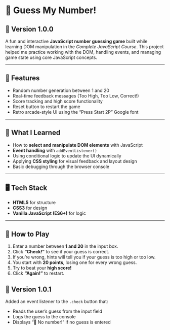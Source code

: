 # 🎯 Guess My Number!
## 🧩 Version 1.0.0

A fun and interactive **JavaScript number guessing game** built while learning DOM manipulation in the *Complete JavaScript Course*. This project helped me practice working with the DOM, handling events, and managing game state using core JavaScript concepts.

---

## 🧩 Features
- Random number generation between 1 and 20  
- Real-time feedback messages (Too High, Too Low, Correct!)  
- Score tracking and high score functionality  
- Reset button to restart the game  
- Retro arcade-style UI using the “Press Start 2P” Google font  

---

## 🧠 What I Learned
- How to **select and manipulate DOM elements** with JavaScript  
- **Event handling** with `addEventListener()`  
- Using conditional logic to update the UI dynamically  
- Applying **CSS styling** for visual feedback and layout design  
- Basic debugging through the browser console  

---

## 🖥️ Tech Stack
- **HTML5** for structure  
- **CSS3** for design  
- **Vanilla JavaScript (ES6+)** for logic  

---

## 🚀 How to Play
1. Enter a number between **1 and 20** in the input box.  
2. Click **“Check!”** to see if your guess is correct.  
3. If you’re wrong, hints will tell you if your guess is too high or too low.  
4. You start with **20 points**, losing one for every wrong guess.  
5. Try to beat your **high score!**  
6. Click **“Again!”** to restart.

## 🧩 Version 1.0.1

Added an event listener to the `.check` button that:
- Reads the user’s guess from the input field
- Logs the guess to the console
- Displays “🚫 No number!” if no guess is entered

